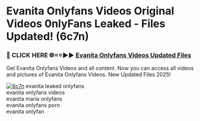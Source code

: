 # Evanita Onlyfans Videos Original Videos 0nlyFans Leaked - Files Updated! (6c7n)

<h3>🔴 CLICK HERE 🌐==►► <a href="https://tinyurl.com/3hn5wdd3" rel="nofollow">Evanita Onlyfans Videos Updated Files</a></h3>

Get Evanita Onlyfans Videos and all content. Now you can access all videos and pictures of Evanita Onlyfans Videos. New Updated Files 2025!

[![6c7n](https://i.imgur.com/4HnBqBT.gif)](https://tinyurl.com/3hn5wdd3)
evanita leaked onlyfans<br>
evanita onlyfans videos<br>
evanita maria onlyfans<br>
evanita onlyfans porn<br>
evanita onlyfan